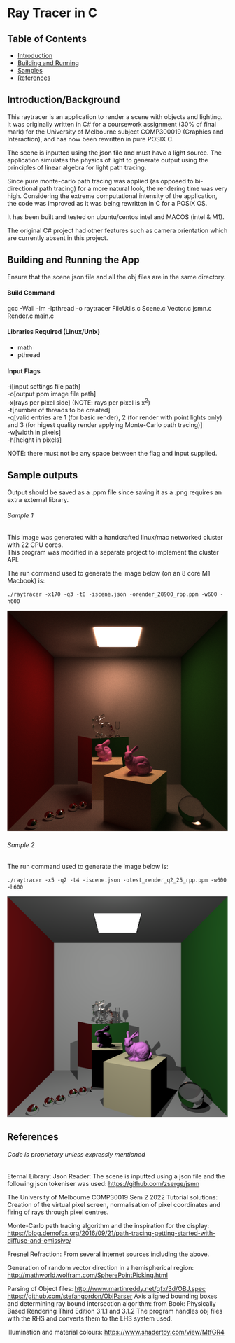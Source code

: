 # Ray Tracer in C
## Table of Contents
- [Introduction](#introductionbackground)
- [Building and Running](#building-and-running-the-app)
- [Samples](#sample-outputs)
- [References](#references)

## Introduction/Background
This raytracer is an application to render a scene with objects and lighting. It was originally written in C# for a coursework assignment (30% of final mark) for the University of Melbourne subject COMP300019 (Graphics and Interaction), and has now been rewritten in pure POSIX C.

The scene is inputted using the json file and must have a light source. The application simulates the physics of light to generate output using the principles of linear algebra for light path tracing.

Since pure monte-carlo path tracing was applied (as opposed to bi-directional path tracing) for a more
natural look, the rendering time was very high. Considering the extreme computational intensity of the
application, the code was improved as it was being rewritten in C for a POSIX OS.

It has been built and tested on ubuntu/centos intel and MACOS (intel & M1).

The original C# project had other features such as camera orientation which are currently absent in
this project.

## Building and Running the App 
Ensure that the scene.json file and all the obj files are in the same directory. 

#### Build Command 
gcc -Wall -lm -lpthread -o raytracer FileUtils.c Scene.c Vector.c jsmn.c Render.c main.c

#### Libraries Required (Linux/Unix)
- math
- pthread

#### Input Flags
-i[input settings file path]  
-o[output ppm image file path]  
-x[rays per pixel side] (NOTE: rays per pixel is x<sup>2</sup>)  
-t[number of threads to be created]  
-q[valid entries are 1 (for basic render), 2 (for render with point lights only) and 3 (for higest quality render applying Monte-Carlo path tracing)]  
-w[width in pixels]  
-h[height in pixels]

 NOTE: there must not be any space between the flag and input supplied.

## Sample outputs
Output should be saved as a .ppm file since saving it as a .png requires an extra external library. 

###### Sample 1
This image was generated with a handcrafted linux/mac networked cluster with 22 CPU cores.  
This program was modified in a separate project to implement the cluster API.

The run command used to generate the image below (on an 8 core M1 Macbook) is:

```
./raytracer -x170 -q3 -t8 -iscene.json -orender_28900_rpp.ppm -w600 -h600
```

<p float="left">
  <img src="render_q3_28900_rpp.png" />
</p>

###### Sample 2
The run command used to generate the image below is:
```
./raytracer -x5 -q2 -t4 -iscene.json -otest_render_q2_25_rpp.ppm -w600 -h600
```

<p float="left">
  <img src="render_q2_25_rpp.png" />
</p>

## References
###### Code is proprietory unless expressly mentioned

Eternal Library:
Json Reader: The scene is inputted using a json file and the following json tokeniser was used:
https://github.com/zserge/jsmn

The University of Melbourne COMP30019 Sem 2 2022 Tutorial solutions: 
Creation of the virtual pixel screen, normalisation of pixel coordinates and firing of rays through pixel centres.  

Monte-Carlo path tracing algorithm and the inspiration for the display:
https://blog.demofox.org/2016/09/21/path-tracing-getting-started-with-diffuse-and-emissive/

Fresnel Refraction: 
From several internet sources including the above.

Generation of random vector direction in a hemispherical region:
http://mathworld.wolfram.com/SpherePointPicking.html

Parsing of Object files:
http://www.martinreddy.net/gfx/3d/OBJ.spec
https://github.com/stefangordon/ObjParser
Axis aligned bounding boxes and determining ray bound intersection algorithm:
from Book: Physically Based Rendering Third Edition 3.1.1 and 3.1.2
The program handles obj files with the RHS and converts them to the LHS system used.

Illumination and material colours: https://www.shadertoy.com/view/MtfGR4
